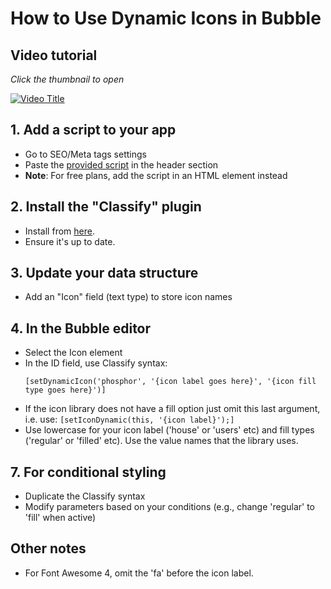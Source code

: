 # How to Use Dynamic Icons in Bubble

## Video tutorial
_Click the thumbnail to open_

[![Video Title](https://img.youtube.com/vi/cfzDyOTHpBo/0.jpg)](https://www.youtube.com/watch?v=cfzDyOTHpBo)

## 1. Add a script to your app

- Go to SEO/Meta tags settings
- Paste the [provided script](https://github.com/mattnearyy/bubble-dynamic-styles/blob/main/script.html) in the header section
- **Note**: For free plans, add the script in an HTML element instead

## 2. Install the "Classify" plugin

- Install from [here](https://bubble.io/plugin/classify-1568299250417x684448291308175400).
- Ensure it's up to date. 

## 3. Update your data structure

- Add an "Icon" field (text type) to store icon names

## 4. In the Bubble editor

- Select the Icon element
- In the ID field, use Classify syntax:
  ```
  [setDynamicIcon('phosphor', '{icon label goes here}', '{icon fill type goes here}')]
  ```
- If the icon library does not have a fill option just omit this last argument, i.e. use:  ```[setIconDynamic(this, '{icon label}');]```
- Use lowercase for your icon label ('house' or 'users' etc) and fill types ('regular' or 'filled' etc). Use the value names that the library uses.

## 7. For conditional styling

- Duplicate the Classify syntax
- Modify parameters based on your conditions (e.g., change 'regular' to 'fill' when active)

## Other notes
- For Font Awesome 4, omit the 'fa' before the icon label.

